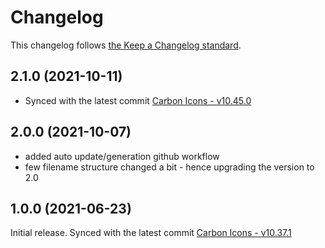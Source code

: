 # Changelog

This changelog follows [the Keep a Changelog standard](https://keepachangelog.com).

## 2.1.0 (2021-10-11)
- Synced with the latest commit [Carbon Icons - v10.45.0](https://github.com/carbon-design-system/carbon/releases/tag/v10.45.0)

## 2.0.0 (2021-10-07)
- added auto update/generation github workflow
- few filename structure changed a bit - hence upgrading the version to 2.0

## 1.0.0 (2021-06-23)
Initial release.
Synced with the latest commit [Carbon Icons - v10.37.1](https://github.com/carbon-design-system/carbon/releases/tag/v10.37.1)
